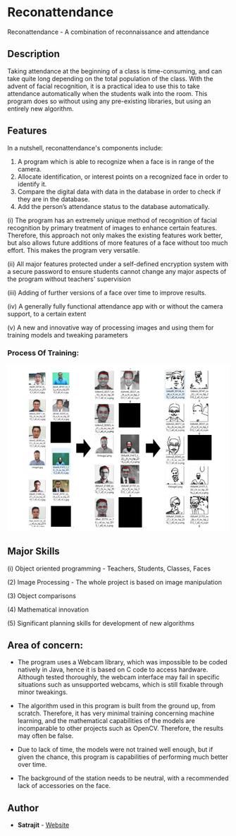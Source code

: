 # Reconattendance

Reconattendance - A combination of reconnaissance and attendance

## Description

Taking attendance at the beginning of a class is time-consuming, and can take quite long depending on the total population of the class. With the advent of facial recognition, it is a practical idea to use this to take attendance automatically when the students walk into the room. This program does so without using any pre-existing libraries, but using an entirely new algorithm.

## Features

In a nutshell, reconattendance's components include:
1. A program which is able to recognize when a face is in range of the camera.
2. Allocate identification, or interest points on a recognized face in order to identify it.
3. Compare the digital data with data in the database in order to check if they are in the database.
4. Add the person’s attendance status to the database automatically.

(i) The program has an extremely unique method of recognition of facial recognition by primary treatment of images
to enhance certain features. Therefore, this approach not only makes the existing features work better, but also allows
future additions of more features of a face without too much effort. This makes the program very versatile.

(ii) All major features protected under a self-defined encryption system with a secure password to ensure students
cannot change any major aspects of the program without teachers' supervision

(iii) Adding of further versions of a face over time to improve results.

(iv) A generally fully functional attendance app with or without the camera support, to a certain extent

(v) A new and innovative way of processing images and using them for training models and tweaking parameters


### Process Of Training:

![Image of flow of process Of training](/res/process-of-training.jpg)

## Major Skills

(i) Object oriented programming - Teachers, Students, Classes, Faces

(2) Image Processing - The whole project is based on image manipulation

(3) Object comparisons

(4) Mathematical innovation

(5) Significant planning skills for development of new algorithms

## Area of concern:

* The program uses a Webcam library, which was impossible to be coded natively in Java, hence it is based on C code to access hardware. Although tested thoroughly, the webcam interface may fail in specific situations such as unsupported webcams, which is still fixable through minor tweakings.

* The algorithm used in this program is built from the ground up, from scratch. Therefore, it has very minimal training concerning machine learning, and the mathematical capabilities of the models are incomparable to other projects such as OpenCV. Therefore, the results may often be false.

* Due to lack of time, the models were not trained well enough, but if given the chance, this program is capabilities of performing much better over time.

* The background of the station needs to be neutral, with a recommended lack of accessories on the face.

## Author
* **Satrajit** - [Website](http://satrajit.tk/)


